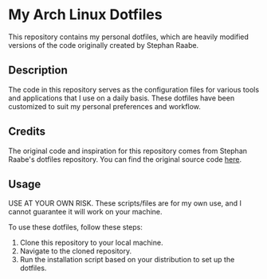 # My Arch Linux Dotfiles

This repository contains my personal dotfiles, which are heavily modified versions of the code originally created by Stephan Raabe.

## Description

The code in this repository serves as the configuration files for various tools and applications that I use on a daily basis. These dotfiles have been customized to suit my personal preferences and workflow.

## Credits

The original code and inspiration for this repository comes from Stephan Raabe's dotfiles repository. You can find the original source code [here](<[link-to-original-repo](https://gitlab.com/stephan-raabe/dotfiles)>).

## Usage

USE AT YOUR OWN RISK. These scripts/files are for my own use, and I cannot guarantee it will work on your machine.

To use these dotfiles, follow these steps:

1. Clone this repository to your local machine.
2. Navigate to the cloned repository.
3. Run the installation script based on your distribution to set up the dotfiles.

